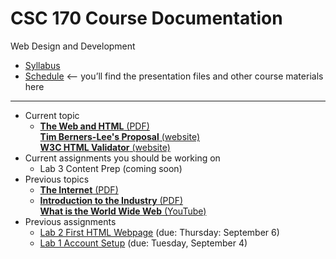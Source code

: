 # CSC 170 Course Documentation
Web Design and Development

- [Syllabus](syllabus.md)
- [Schedule](schedule.md) <– you’ll find the presentation files and other course materials here

<hr>

- Current topic
  - [**The Web and HTML** (PDF)](03-web-and-html/03-web-and-html.pdf)<br>[**Tim Berners-Lee's Proposal** (website)](http://info.cern.ch/Proposal.html)<br>[**W3C HTML Validator** (website)](https://validator.w3.org/)
- Current assignments you should be working on
  - Lab 3 Content Prep (coming soon)
- Previous topics
  - [**The Internet** (PDF)](02-internet/02-internet.pdf)
  - [**Introduction to the Industry** (PDF)](01-introduction-to-the-industry/01-introduction-to-the-industry.pdf)<br>[**What is the World Wide Web** (YouTube)](https://www.youtube.com/watch?v=J8hzJxb0rpc)
- Previous assignments
  - [Lab 2 First HTML Webpage](lab02-first-html-webpage/instructions.md) (due: Thursday: September 6)
  - [Lab 1 Account Setup](lab01-account-setup/instructions.md) (due: Tuesday, September 4)


